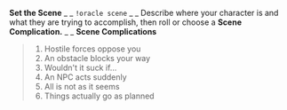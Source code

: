 **Set the Scene**
_ _
`!oracle scene`
_ _
Describe where your character is and what they are trying to accomplish, then roll or choose a **Scene Complication.**
_ _
**Scene Complications**
> 1. Hostile forces oppose you
> 2. An obstacle blocks your way
> 3. Wouldn't it suck if...
> 4. An NPC acts suddenly
> 5. All is not as it seems
> 6. Things actually go as planned